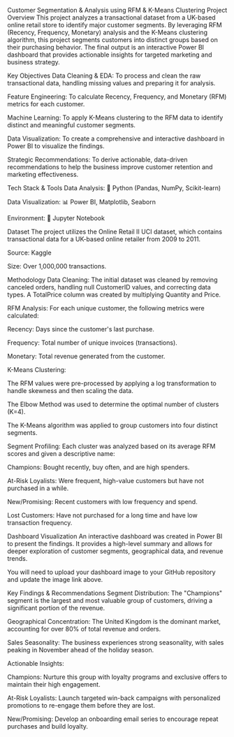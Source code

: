 Customer Segmentation & Analysis using RFM & K-Means Clustering
Project Overview
This project analyzes a transactional dataset from a UK-based online retail store to identify major customer segments. By leveraging RFM (Recency, Frequency, Monetary) analysis and the K-Means clustering algorithm, this project segments customers into distinct groups based on their purchasing behavior. The final output is an interactive Power BI dashboard that provides actionable insights for targeted marketing and business strategy.

Key Objectives
Data Cleaning & EDA: To process and clean the raw transactional data, handling missing values and preparing it for analysis.

Feature Engineering: To calculate Recency, Frequency, and Monetary (RFM) metrics for each customer.

Machine Learning: To apply K-Means clustering to the RFM data to identify distinct and meaningful customer segments.

Data Visualization: To create a comprehensive and interactive dashboard in Power BI to visualize the findings.

Strategic Recommendations: To derive actionable, data-driven recommendations to help the business improve customer retention and marketing effectiveness.

Tech Stack & Tools
Data Analysis: 🐍 Python (Pandas, NumPy, Scikit-learn)

Data Visualization: 📊 Power BI, Matplotlib, Seaborn

Environment: 📓 Jupyter Notebook

Dataset
The project utilizes the Online Retail II UCI dataset, which contains transactional data for a UK-based online retailer from 2009 to 2011.

Source: Kaggle

Size: Over 1,000,000 transactions.

Methodology
Data Cleaning: The initial dataset was cleaned by removing canceled orders, handling null CustomerID values, and correcting data types. A TotalPrice column was created by multiplying Quantity and Price.

RFM Analysis: For each unique customer, the following metrics were calculated:

Recency: Days since the customer's last purchase.

Frequency: Total number of unique invoices (transactions).

Monetary: Total revenue generated from the customer.

K-Means Clustering:

The RFM values were pre-processed by applying a log transformation to handle skewness and then scaling the data.

The Elbow Method was used to determine the optimal number of clusters (K=4).

The K-Means algorithm was applied to group customers into four distinct segments.

Segment Profiling: Each cluster was analyzed based on its average RFM scores and given a descriptive name:

Champions: Bought recently, buy often, and are high spenders.

At-Risk Loyalists: Were frequent, high-value customers but have not purchased in a while.

New/Promising: Recent customers with low frequency and spend.

Lost Customers: Have not purchased for a long time and have low transaction frequency.

Dashboard Visualization
An interactive dashboard was created in Power BI to present the findings. It provides a high-level summary and allows for deeper exploration of customer segments, geographical data, and revenue trends.

You will need to upload your dashboard image to your GitHub repository and update the image link above.

Key Findings & Recommendations
Segment Distribution: The "Champions" segment is the largest and most valuable group of customers, driving a significant portion of the revenue.

Geographical Concentration: The United Kingdom is the dominant market, accounting for over 80% of total revenue and orders.

Sales Seasonality: The business experiences strong seasonality, with sales peaking in November ahead of the holiday season.

Actionable Insights:

Champions: Nurture this group with loyalty programs and exclusive offers to maintain their high engagement.

At-Risk Loyalists: Launch targeted win-back campaigns with personalized promotions to re-engage them before they are lost.

New/Promising: Develop an onboarding email series to encourage repeat purchases and build loyalty.
